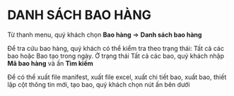 # DANH SÁCH BAO HÀNG
Từ thanh menu, quý khách chọn **Bao hàng** => **Danh sách bao hàng**
 
Để tra cứu bao hàng, quý khách có thể kiểm tra theo trạng thái: Tất cả các bao hoặc Bao tạo trong ngày. Ở trạng thái Tất cả các bao, quý khách nhập **Mã bao hàng** và ấn **Tìm kiếm**
 
Để có thể xuất file manifest, xuất file excel, xuất chi tiết bao, xuất bao, thiết lập cột thông tin mới, tạo bao, quý khách chọn nút ấn bên dưới
 

